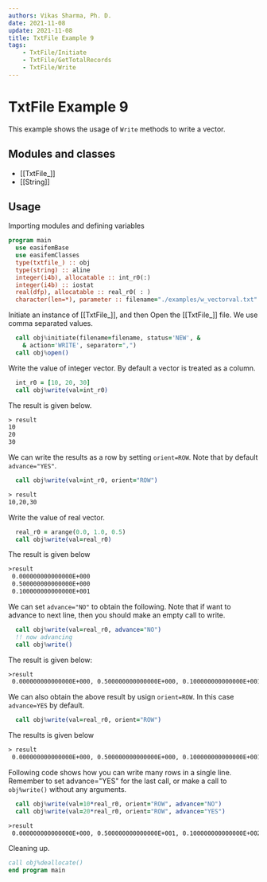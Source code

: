 ```yaml
---
authors: Vikas Sharma, Ph. D.
date: 2021-11-08
update: 2021-11-08
title: TxtFile Example 9
tags:
    - TxtFile/Initiate
    - TxtFile/GetTotalRecords
    - TxtFile/Write
---
```


# TxtFile Example 9

This example shows the usage of `Write` methods to write a vector.

## Modules and classes

- [[TxtFile_]]
- [[String]]

## Usage

Importing modules and defining variables

``` fortran
program main
  use easifemBase
  use easifemClasses
  type(txtfile_) :: obj
  type(string) :: aline
  integer(i4b), allocatable :: int_r0(:)
  integer(i4b) :: iostat
  real(dfp), allocatable :: real_r0( : )
  character(len=*), parameter :: filename="./examples/w_vectorval.txt"
```

Initiate an instance of [[TxtFile_]], and then Open the [[TxtFile_]] file. We use comma separated values.

```fortran
  call obj%initiate(filename=filename, status='NEW', &
    & action='WRITE', separator=",")
  call obj%open()
```

Write the value of integer vector. By default a vector is treated as a column.

```fortran
  int_r0 = [10, 20, 30]
  call obj%write(val=int_r0)
```

The result is given below.

```txt
> result
10
20
30
```

We can write the results as a row by setting `orient=ROW`. Note that by default `advance="YES"`.

```fortran
  call obj%write(val=int_r0, orient="ROW")
```

```txt
> result
10,20,30
```

Write the value of real vector.

```fortran
  real_r0 = arange(0.0, 1.0, 0.5)
  call obj%write(val=real_r0)
```

The result is given below

```txt
>result
 0.000000000000000E+000
 0.500000000000000E+000
 0.100000000000000E+001
```

We can set `advance="NO"` to obtain the following.
Note that if want to advance to next line, then you should make an empty call to write.

```fortran
  call obj%write(val=real_r0, advance="NO")
  !! now advancing
  call obj%write()
```

The result is given below:

```txt
>result
 0.000000000000000E+000, 0.500000000000000E+000, 0.100000000000000E+001,
```

We can also obtain the above result by usign `orient=ROW`.
In this case `advance=YES` by default.

```fortran
  call obj%write(val=real_r0, orient="ROW")
```

The results is given below

```txt
> result
 0.000000000000000E+000, 0.500000000000000E+000, 0.100000000000000E+001
```

Following code shows how you can write many rows in a single line. Remember to set advance="YES" for the last call, or make a call to `obj%write()` without any arguments.

```fortran
  call obj%write(val=10*real_r0, orient="ROW", advance="NO")
  call obj%write(val=20*real_r0, orient="ROW", advance="YES")
```

```txt
>result
 0.000000000000000E+000, 0.500000000000000E+001, 0.100000000000000E+002, 0.000000000000000E+000, 0.100000000000000E+002, 0.200000000000000E+002
```

Cleaning up.

```fortran
call obj%deallocate()
end program main
```
